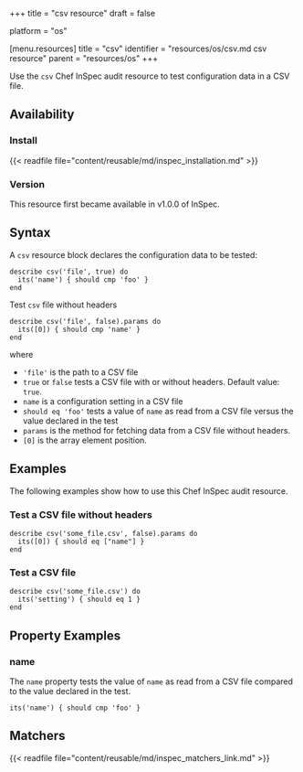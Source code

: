 +++
title = "csv resource"
draft = false

platform = "os"

[menu.resources]
    title = "csv"
    identifier = "resources/os/csv.md csv resource"
    parent = "resources/os"
+++

Use the `csv` Chef InSpec audit resource to test configuration data in a CSV file.

## Availability

### Install

{{< readfile file="content/reusable/md/inspec_installation.md" >}}

### Version

This resource first became available in v1.0.0 of InSpec.

## Syntax

A `csv` resource block declares the configuration data to be tested:

    describe csv('file', true) do
      its('name') { should cmp 'foo' }
    end

Test `csv` file without headers

    describe csv('file', false).params do
      its([0]) { should cmp 'name' }
    end

where

- `'file'` is the path to a CSV file
- `true` or `false` tests a CSV file with or without headers. Default value: `true`.
- `name` is a configuration setting in a CSV file
- `should eq 'foo'` tests a value of `name` as read from a CSV file versus the value declared in the test
- `params` is the method for fetching data from a CSV file without headers.
- `[0]` is the array element position.

## Examples

The following examples show how to use this Chef InSpec audit resource.

### Test a CSV file without headers

    describe csv('some_file.csv', false).params do
      its([0]) { should eq ["name"] }
    end

### Test a CSV file

    describe csv('some_file.csv') do
      its('setting') { should eq 1 }
    end

## Property Examples

### name

The `name` property tests the value of `name` as read from a CSV file compared to the value declared in the test.

    its('name') { should cmp 'foo' }

## Matchers

{{< readfile file="content/reusable/md/inspec_matchers_link.md" >}}
